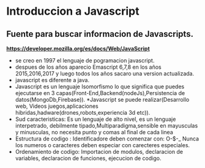 # Introduccion a Javascript
## Fuente para buscar informacion de Javascripts.
**https://developer.mozilla.org/es/docs/Web/JavaScript**
* se creo en 1997 el lenguaje de pogramacion javascript.
* despues de los años aparecio Emascript 6,7,8 en los años 2015,2016,2017 y luego todos los años sacaro una version 
actualizada.
* javascript es diferente a java.
* Javascript es un lenguaje Isomorfismo lo que significa que puedes ejecutarse en 3 capas(Front-End,Backend(nodeJs),Persistencia de datos(MongoDb,Firebase)).
*Javascript se puede realizar(Desarrollo web, Videos juegos,aplicaciones hibridas,hadware(drones,robots,experiencia 3d etc)).
* Sud caracteristicas: Es un lenguaje de alto nivel, es un lenguaje interpetrado, debilmente tipado,Multiparadigma,sensible en mayusculas y minusculas, no necesita punto y comas al final de cada linea
* Estructura de codigo : Identificadore deben comenzar con: O-$-_ Nunca los numeros o caracteres deben especiar con carecteres especiales.
* Ordenamiento de codigo: Importacion de modulos, declaracion de variables, declaracion de funciones, ejecucion de codigo.
